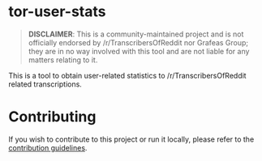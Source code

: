 # tor-user-stats

> **DISCLAIMER**: This is a community-maintained project and is not officially endorsed by /r/TranscribersOfReddit nor Grafeas Group; they are in no way involved with this tool and are not liable for any matters relating to it.

This is a tool to obtain user-related statistics to /r/TranscribersOfReddit related transcriptions.

# Contributing

If you wish to contribute to this project or run it locally, please refer to the [contribution guidelines](CONTRIBUTING.md).
